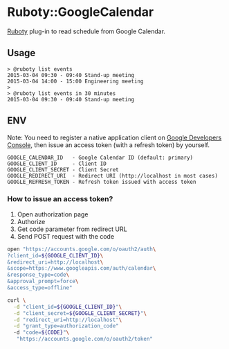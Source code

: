 # Ruboty::GoogleCalendar
[Ruboty](https://github.com/r7kamura/ruboty) plug-in to read schedule from Google Calendar.

## Usage
```
> @ruboty list events
2015-03-04 09:30 - 09:40 Stand-up meeting
2015-03-04 14:00 - 15:00 Engineering meeting
>
> @ruboty list events in 30 minutes
2015-03-04 09:30 - 09:40 Stand-up meeting
```

## ENV
Note: You need to register a native application client on
[Google Developers Console](https://console.developers.google.com),
then issue an access token (with a refresh token) by yourself.

```
GOOGLE_CALENDAR_ID   - Google Calendar ID (default: primary)
GOOGLE_CLIENT_ID     - Client ID
GOOGLE_CLIENT_SECRET - Client Secret
GOOGLE_REDIRECT_URI  - Redirect URI (http://localhost in most cases)
GOOGLE_REFRESH_TOKEN - Refresh token issued with access token
```

### How to issue an access token?
1. Open authorization page
1. Authorize
1. Get code parameter from redirect URL
1. Send POST request with the code

```sh
open "https://accounts.google.com/o/oauth2/auth\
?client_id=${GOOGLE_CLIENT_ID}\
&redirect_uri=http://localhost\
&scope=https://www.googleapis.com/auth/calendar\
&response_type=code\
&approval_prompt=force\
&access_type=offline"
```

```sh
curl \
  -d "client_id=${GOOGLE_CLIENT_ID}"\
  -d "client_secret=${GOOGLE_CLIENT_SECRET}"\
  -d "redirect_uri=http://localhost"\
  -d "grant_type=authorization_code"
  -d "code=${CODE}"\
   "https://accounts.google.com/o/oauth2/token"
```
